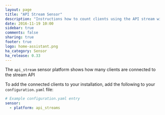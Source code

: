 ```yaml
---
layout: page
title: "API Stream Sensor"
description: "Instructions how to count clients using the API stream within Home Assistant."
date: 2016-11-19 10:00
sidebar: true
comments: false
sharing: true
footer: true
logo: home-assistant.png
ha_category: Sensor
ha_release: 0.33
---
```


The `api_stream` sensor platform shows how many clients are connected to the stream API 

To add the connected clients to your installation, add the following to your `configuration.yaml` file:

```yaml
# Example configuration.yaml entry
sensor:
  - platform: api_streams
```


